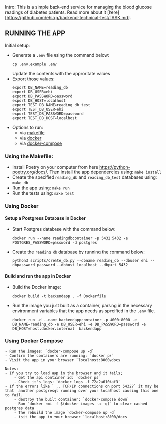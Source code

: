 Intro: This is a simple back-end service for managing the blood glucose readings of diabetes patients. Read more about it [here][https://github.com/ehiaig/backend-technical-test/TASK.md].  
## RUNNING THE APP
Initial setup:
- Generate a `.env` file using the command below:
    ```
    cp .env.example .env
    ```
    Update the contents with the approritate values
- Export those values:
    ```
    export DB_NAME=reading_db
    export DB_USER=ehi
    export DB_PASSWORD=password 
    export DB_HOST=localhost 
    export TEST_DB_NAME=reading_db_test 
    export TEST_DB_USER=ehi 
    export TEST_DB_PASSWORD=password 
    export TEST_DB_HOST=localhost
    ```
- Options to run:
    - via [makefile](#using-the-Makefile)
    - via [docker](#using-docker)
    - via [docker-compose](#using-docker-compose)
### Using the Makefile:
- Install Poetry on your computer from here https://python-poetry.org/docs/. Then install the app dependencies using: `make install`
- Create the specified `reading_db` and `reading_db_test` databases using: `make db`
- Run the app using: `make run`
- Run the tests using: `make test`


### Using Docker
#### Setup a Postgress Database in Docker
- Start Postgres database with the command below:
    ```
    docker run --name readingdbcontainer -p 5432:5432 -e POSTGRES_PASSWORD=password -d postgres
    ```
- Create the `reading_db` database by running the command below:
    ```
    python3 scripts/create_db.py --dbname reading_db --dbuser ehi --dbpassword password --dbhost localhost --dbport 5432
    ```

#### Build and run the app in Docker
- Build the Docker image:
    ```
    docker build -t backendapp . -f Dockerfile
    ```

- Run the image you just built as a container, parsing in the necessary environment variables that the app needs as specified in the `.env` file.
    ```
    docker run -d --name backendappcontainer -p 8000:8000 -e DB_NAME=reading_db -e DB_USER=ehi -e DB_PASSWORD=password -e DB_HOST=host.docker.internal  backendapp
    ```


### Using Docker Compose
    - Run the images: `docker-compose up -d`
    - Confirm the containers are running: `docker ps`
    - Visit the app in your browser `localhost:8000/docs

    Notes: 
    - If you try to load app in the browser and it fails;
        - Get the api container id: `docker ps`
        - Check it's logs: `docker logs -f 72a2a610baf3`
    - If the errors like `... TCP/IP connections on port 5432?` it may be that  another postgresql running over your localhost causing this one to fail.
        - destroy the built container: `docker-compose down`
        - Run `docker rmi -f $(docker images -a -q)` to clear cached postgres data
        - The rebuild the image `docker-compose up -d`
        - isit the app in your browser `localhost:8000/docs

